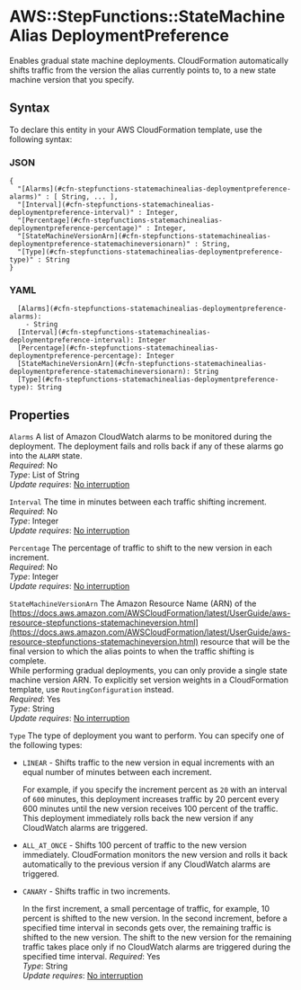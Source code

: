 # AWS::StepFunctions::StateMachineAlias DeploymentPreference<a name="aws-properties-stepfunctions-statemachinealias-deploymentpreference"></a>

Enables gradual state machine deployments\. CloudFormation automatically shifts traffic from the version the alias currently points to, to a new state machine version that you specify\.

## Syntax<a name="aws-properties-stepfunctions-statemachinealias-deploymentpreference-syntax"></a>

To declare this entity in your AWS CloudFormation template, use the following syntax:

### JSON<a name="aws-properties-stepfunctions-statemachinealias-deploymentpreference-syntax.json"></a>

```
{
  "[Alarms](#cfn-stepfunctions-statemachinealias-deploymentpreference-alarms)" : [ String, ... ],
  "[Interval](#cfn-stepfunctions-statemachinealias-deploymentpreference-interval)" : Integer,
  "[Percentage](#cfn-stepfunctions-statemachinealias-deploymentpreference-percentage)" : Integer,
  "[StateMachineVersionArn](#cfn-stepfunctions-statemachinealias-deploymentpreference-statemachineversionarn)" : String,
  "[Type](#cfn-stepfunctions-statemachinealias-deploymentpreference-type)" : String
}
```

### YAML<a name="aws-properties-stepfunctions-statemachinealias-deploymentpreference-syntax.yaml"></a>

```
  [Alarms](#cfn-stepfunctions-statemachinealias-deploymentpreference-alarms): 
    - String
  [Interval](#cfn-stepfunctions-statemachinealias-deploymentpreference-interval): Integer
  [Percentage](#cfn-stepfunctions-statemachinealias-deploymentpreference-percentage): Integer
  [StateMachineVersionArn](#cfn-stepfunctions-statemachinealias-deploymentpreference-statemachineversionarn): String
  [Type](#cfn-stepfunctions-statemachinealias-deploymentpreference-type): String
```

## Properties<a name="aws-properties-stepfunctions-statemachinealias-deploymentpreference-properties"></a>

`Alarms`  <a name="cfn-stepfunctions-statemachinealias-deploymentpreference-alarms"></a>
A list of Amazon CloudWatch alarms to be monitored during the deployment\. The deployment fails and rolls back if any of these alarms go into the `ALARM` state\.  
*Required*: No  
*Type*: List of String  
*Update requires*: [No interruption](https://docs.aws.amazon.com/AWSCloudFormation/latest/UserGuide/using-cfn-updating-stacks-update-behaviors.html#update-no-interrupt)

`Interval`  <a name="cfn-stepfunctions-statemachinealias-deploymentpreference-interval"></a>
The time in minutes between each traffic shifting increment\.  
*Required*: No  
*Type*: Integer  
*Update requires*: [No interruption](https://docs.aws.amazon.com/AWSCloudFormation/latest/UserGuide/using-cfn-updating-stacks-update-behaviors.html#update-no-interrupt)

`Percentage`  <a name="cfn-stepfunctions-statemachinealias-deploymentpreference-percentage"></a>
The percentage of traffic to shift to the new version in each increment\.  
*Required*: No  
*Type*: Integer  
*Update requires*: [No interruption](https://docs.aws.amazon.com/AWSCloudFormation/latest/UserGuide/using-cfn-updating-stacks-update-behaviors.html#update-no-interrupt)

`StateMachineVersionArn`  <a name="cfn-stepfunctions-statemachinealias-deploymentpreference-statemachineversionarn"></a>
The Amazon Resource Name \(ARN\) of the [https://docs.aws.amazon.com/AWSCloudFormation/latest/UserGuide/aws-resource-stepfunctions-statemachineversion.html](https://docs.aws.amazon.com/AWSCloudFormation/latest/UserGuide/aws-resource-stepfunctions-statemachineversion.html) resource that will be the final version to which the alias points to when the traffic shifting is complete\.  
While performing gradual deployments, you can only provide a single state machine version ARN\. To explicitly set version weights in a CloudFormation template, use `RoutingConfiguration` instead\.  
*Required*: Yes  
*Type*: String  
*Update requires*: [No interruption](https://docs.aws.amazon.com/AWSCloudFormation/latest/UserGuide/using-cfn-updating-stacks-update-behaviors.html#update-no-interrupt)

`Type`  <a name="cfn-stepfunctions-statemachinealias-deploymentpreference-type"></a>
The type of deployment you want to perform\. You can specify one of the following types:  
+ `LINEAR` \- Shifts traffic to the new version in equal increments with an equal number of minutes between each increment\.

  For example, if you specify the increment percent as `20` with an interval of `600` minutes, this deployment increases traffic by 20 percent every 600 minutes until the new version receives 100 percent of the traffic\. This deployment immediately rolls back the new version if any CloudWatch alarms are triggered\.
+ `ALL_AT_ONCE` \- Shifts 100 percent of traffic to the new version immediately\. CloudFormation monitors the new version and rolls it back automatically to the previous version if any CloudWatch alarms are triggered\.
+ `CANARY` \- Shifts traffic in two increments\.

  In the first increment, a small percentage of traffic, for example, 10 percent is shifted to the new version\. In the second increment, before a specified time interval in seconds gets over, the remaining traffic is shifted to the new version\. The shift to the new version for the remaining traffic takes place only if no CloudWatch alarms are triggered during the specified time interval\.
*Required*: Yes  
*Type*: String  
*Update requires*: [No interruption](https://docs.aws.amazon.com/AWSCloudFormation/latest/UserGuide/using-cfn-updating-stacks-update-behaviors.html#update-no-interrupt)